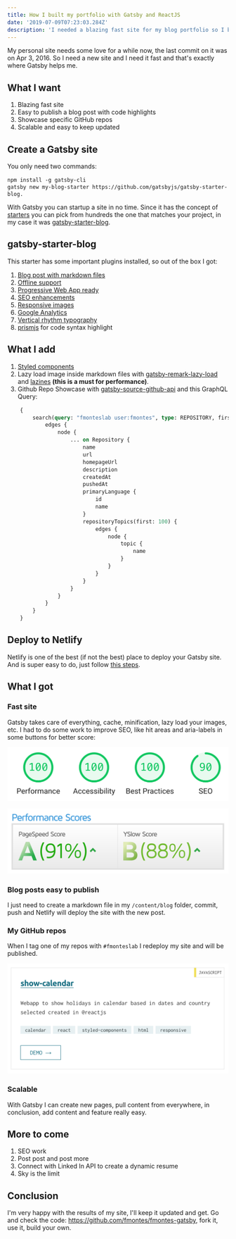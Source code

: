 ```yaml
---
title: How I built my portfolio with Gatsby and ReactJS
date: '2019-07-09T07:23:03.284Z'
description: 'I needed a blazing fast site for my blog portfolio so I built it with Gatsby, ReactJS and hosted in Netlify. 🚀'
---
```


My personal site needs some love for a while now, the last commit on it was on Apr 3, 2016. So I need a new site and I need it fast and that's exactly where Gatsby helps me.

## What I want
1. Blazing fast site
2. Easy to publish a blog post with code highlights
3. Showcase specific GitHub repos
4. Scalable and easy to keep updated

## Create a Gatsby site

You only need two commands:

```shell
npm install -g gatsby-cli
gatsby new my-blog-starter https://github.com/gatsbyjs/gatsby-starter-blog.
```

With Gatsby you can startup a site in no time. Since it has the concept of [starters](https://www.gatsbyjs.org/starters/) you can pick from hundreds the one that matches your project, in my case it was [gatsby-starter-blog](https://www.gatsbyjs.org/starters/gatsbyjs/gatsby-starter-blog/).

## gatsby-starter-blog

This starter has some important plugins installed, so out of the box I got:

1. [Blog post with markdown files](https://www.gatsbyjs.org/packages/gatsby-transformer-remark/)
2. [Offline support](https://www.gatsbyjs.org/packages/gatsby-plugin-offline)
3. [Progressive Web App ready](https://www.gatsbyjs.org/packages/gatsby-plugin-manifest/)
4. [SEO enhancements](https://www.gatsbyjs.org/packages/gatsby-plugin-react-helmet/)
5. [Responsive images](https://www.gatsbyjs.org/packages/gatsby-image/)
6. [Google Analytics](https://www.gatsbyjs.org/packages/gatsby-plugin-google-analytics/)
7. [Vertical rhythm typography](https://www.gatsbyjs.org/docs/typography-js/)
8. [prismjs](https://prismjs.com/) for code syntax highlight

## What I add
1. [Styled components](https://www.gatsbyjs.org/docs/styled-components/)
2. Lazy load image inside markdown files with [gatsby-remark-lazy-load](https://www.gatsbyjs.org/packages/gatsby-remark-lazy-load/) and [lazines](https://www.npmjs.com/package/lazysizes) **(this is a must for performance)**.
99. Github Repo Showcase with [gatsby-source-github-api](https://www.gatsbyjs.org/packages/gatsby-source-github-api) and this GraphQL Query:
```graphql
    {
        search(query: "fmonteslab user:fmontes", type: REPOSITORY, first: 100) {
            edges {
                node {
                    ... on Repository {
                        name
                        url
                        homepageUrl
                        description
                        createdAt
                        pushedAt
                        primaryLanguage {
                            id
                            name
                        }
                        repositoryTopics(first: 100) {
                            edges {
                                node {
                                    topic {
                                        name
                                    }
                                }
                            }
                        }
                    }
                }
            }
        }
    }
```

## Deploy to Netlify
Netlify is one of the best (if not the best) place to deploy your Gatsby site. And is super easy to do, just follow [this steps](https://www.gatsbyjs.org/docs/deploying-to-netlify/).

## What I got

### Fast site
Gatsby takes care of everything, cache, minification, lazy load your images, etc. I had to do some work to improve SEO, like hit areas and aria-labels in some buttons for better score:

![Lighthouse performance score](./lighthouse.png)

![GTMextris performance score](./gtmetrix.png)

### Blog posts easy to publish
I just need to create a markdown file in my `/content/blog` folder, commit, push and Netlify will deploy the site with the new post.

### My GitHub repos
When I tag one of my repos with `#fmonteslab` I redeploy my site and will be published.

![Repos](./repos.png)

### Scalable
With Gatsby I can create new pages, pull content from everywhere, in conclusion, add content and feature really easy.

## More to come
1. SEO work
2. Post post and post more
3. Connect with Linked In API to create a dynamic resume
4. Sky is the limit

## Conclusion
I'm very happy with the results of my site, I'll keep it updated and get. Go and check the code: https://github.com/fmontes/fmontes-gatsby, fork it, use it, build your own.